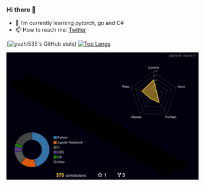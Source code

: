### Hi there 👋

<!--
**yuzhi535/yuzhi535** is a ✨ _special_ ✨ repository because its `README.md` (this file) appears on your GitHub profile.

Here are some ideas to get you started:

- 🔭 I’m currently working on ...
- 🌱 I’m currently learning ...
- 👯 I’m looking to collaborate on ...
- 🤔 I’m looking for help with ...
- 💬 Ask me about ...
- 📫 How to reach me: ...
- 😄 Pronouns: ...
- ⚡ Fun fact: ...
-->

- 🌱 I’m currently learning pytorch, go and C#
- 📫 How to reach me: [Twitter](https://twitter.com/decildmc)

(![yuzhi535's GitHub stats](https://github-readme-stats.vercel.app/api?username=yuzhi535&show_icons=true&theme=radical))
[![Top Langs](https://github-readme-stats.vercel.app/api/top-langs/?username=yuzhi535&hide=html,css,,javascript,Jupyter%20Notebook%2CGLSL&p=0.314159&q=0.314159&theme=radical&layout=compact)](https://github.com/anuraghazra/github-readme-stats)

![](./profile-3d-contrib/profile-night-rainbow.svg)
